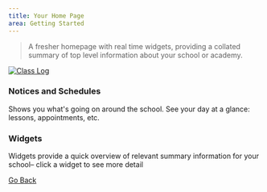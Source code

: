 ```yaml
---
title: Your Home Page
area: Getting Started
---
```

> A fresher homepage with real time widgets, providing a collated summary of top level information about your school or academy.

[![Class Log](https://img.youtube.com/vi/bxI1ricmZV0/0.jpg)](https://www.youtube.com/watch?v=bxI1ricmZV0)

### Notices and Schedules
Shows you what's going on around the school. See your day at a glance: lessons, appointments, etc.

### Widgets
Widgets provide a quick overview of relevant summary information for your school– click a widget to see more detail

[Go Back](navigation.md)
